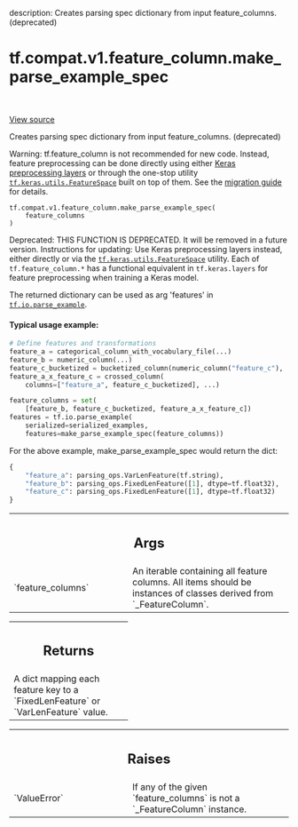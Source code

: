 description: Creates parsing spec dictionary from input feature_columns. (deprecated)

<div itemscope itemtype="http://developers.google.com/ReferenceObject">
<meta itemprop="name" content="tf.compat.v1.feature_column.make_parse_example_spec" />
<meta itemprop="path" content="Stable" />
</div>

# tf.compat.v1.feature_column.make_parse_example_spec

<!-- Insert buttons and diff -->

<table class="tfo-notebook-buttons tfo-api nocontent" align="left">

</table>

<a target="_blank" class="external" href="/code/stable/tensorflow/python/feature_column/feature_column.py">View source</a>



Creates parsing spec dictionary from input feature_columns. (deprecated)



Warning: tf.feature_column is not recommended for new code. Instead,
feature preprocessing can be done directly using either [Keras preprocessing
layers](https://www.tensorflow.org/guide/migrate/migrating_feature_columns)
or through the one-stop utility [`tf.keras.utils.FeatureSpace`](https://www.tensorflow.org/api_docs/python/tf/keras/utils/FeatureSpace)
built on top of them. See the [migration guide](https://tensorflow.org/guide/migrate)
for details.

<pre class="devsite-click-to-copy prettyprint lang-py tfo-signature-link">
<code>tf.compat.v1.feature_column.make_parse_example_spec(
    feature_columns
)
</code></pre>



<!-- Placeholder for "Used in" -->

Deprecated: THIS FUNCTION IS DEPRECATED. It will be removed in a future version.
Instructions for updating:
Use Keras preprocessing layers instead, either directly or via the <a href="../../../../tf/keras/utils/FeatureSpace.md"><code>tf.keras.utils.FeatureSpace</code></a> utility. Each of `tf.feature_column.*` has a functional equivalent in `tf.keras.layers` for feature preprocessing when training a Keras model.

The returned dictionary can be used as arg 'features' in
<a href="../../../../tf/io/parse_example.md"><code>tf.io.parse_example</code></a>.

#### Typical usage example:



```python
# Define features and transformations
feature_a = categorical_column_with_vocabulary_file(...)
feature_b = numeric_column(...)
feature_c_bucketized = bucketized_column(numeric_column("feature_c"), ...)
feature_a_x_feature_c = crossed_column(
    columns=["feature_a", feature_c_bucketized], ...)

feature_columns = set(
    [feature_b, feature_c_bucketized, feature_a_x_feature_c])
features = tf.io.parse_example(
    serialized=serialized_examples,
    features=make_parse_example_spec(feature_columns))
```

For the above example, make_parse_example_spec would return the dict:

```python
{
    "feature_a": parsing_ops.VarLenFeature(tf.string),
    "feature_b": parsing_ops.FixedLenFeature([1], dtype=tf.float32),
    "feature_c": parsing_ops.FixedLenFeature([1], dtype=tf.float32)
}
```

<!-- Tabular view -->
 <table class="responsive fixed orange">
<colgroup><col width="214px"><col></colgroup>
<tr><th colspan="2"><h2 class="add-link">Args</h2></th></tr>

<tr>
<td>
`feature_columns`<a id="feature_columns"></a>
</td>
<td>
An iterable containing all feature columns. All items
should be instances of classes derived from `_FeatureColumn`.
</td>
</tr>
</table>



<!-- Tabular view -->
 <table class="responsive fixed orange">
<colgroup><col width="214px"><col></colgroup>
<tr><th colspan="2"><h2 class="add-link">Returns</h2></th></tr>
<tr class="alt">
<td colspan="2">
A dict mapping each feature key to a `FixedLenFeature` or `VarLenFeature`
value.
</td>
</tr>

</table>



<!-- Tabular view -->
 <table class="responsive fixed orange">
<colgroup><col width="214px"><col></colgroup>
<tr><th colspan="2"><h2 class="add-link">Raises</h2></th></tr>

<tr>
<td>
`ValueError`<a id="ValueError"></a>
</td>
<td>
If any of the given `feature_columns` is not a `_FeatureColumn`
instance.
</td>
</tr>
</table>

